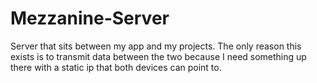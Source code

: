 # Mezzanine-Server

Server that sits between my app and my projects. The only reason this exists is to transmit data between the two because I need something up there with a static ip that both devices can point to.